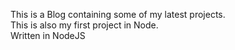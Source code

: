 This is a Blog containing some of my latest projects. <br>
This is also my first project in Node.<br>
Written in NodeJS
